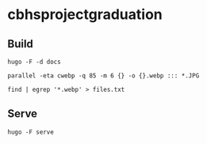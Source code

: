 # cbhsprojectgraduation

## Build

```hugo -F -d docs```

```parallel -eta cwebp -q 85 -m 6 {} -o {}.webp ::: *.JPG```

```find | egrep '*.webp' > files.txt```

## Serve

```hugo -F serve```
